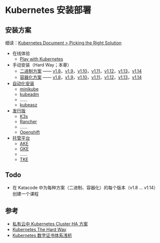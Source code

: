 # Kubernetes 安装部署

## 安装方案

细读：[Kubernetes Document > Picking the Right Solution](https://kubernetes.io/docs/setup/pick-right-solution/)

* 在线体验
  * [Play with Kubernetes](play/play-with-kubernetes.md)
* 手动安装（Hard Way；本章）
  * [二进制方案](binary/README.md) —— [v1.8](binary/1.8/README.md
    )，[v1.9](binary/1.9/README.md
    )，[v1.10](binary/1.10/README.md
    )，[v1.11](binary/1.11/README.md
    )，[v1.12](binary/1.12/README.md
    )，[v1.13](binary/1.13/README.md
    )，[v1.14](binary/1.14/README.md)
  * [容器化方案](containerization/README.md) —— [v1.8](containerization/1.8/README.md
    )，[v1.9](containerization/1.9/README.md
    )，[v1.10](containerization/1.10/README.md
    )，[v1.11](containerization/1.11/README.md
    )，[v1.12](containerization/1.12/README.md
    )，[v1.13](containerization/1.13/README.md
    )，[v1.14](containerization/1.14/README.md)
* [自动化安装](...)
  * [minikube](...)
  * [kubeadm](...)
  * ......
  * [kubeasz](...)
* [发行版](...)
  * [K3s](...)
  * [Rancher](...)
  * ......
  * [Openshift](...)
* [托管平台](...)
  * [AKE](...)
  * [GKE](...)
  * ......
  * [TKE](...)

## Todo

* 在 Katacode 中为每种方案（二进制、容器化）的每个版本（v1.8 ... v1.14）创建一个课程

## 参考

* [私有云中 Kubernetes Cluster HA 方案](http://blog.csdn.net/waltonwang/article/details/78347942)
* [Kubernetes The Hard Way](https://github.com/kweisamx/Kubernetes-The-Hard-Way-ZH-tw)
* [Kubernetes 数字证书体系浅析](http://dockone.io/article/9568)
